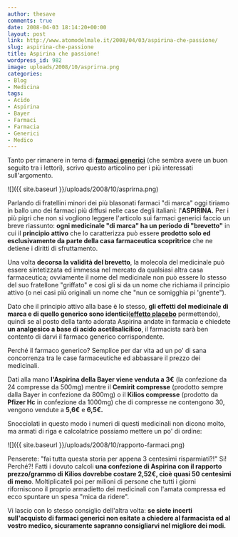 ```yaml
---
author: thesave
comments: true
date: 2008-04-03 18:14:20+00:00
layout: post
link: http://www.atomodelmale.it/2008/04/03/aspirina-che-passione/
slug: aspirina-che-passione
title: Aspirina che passione!
wordpress_id: 982
image: uploads/2008/10/asprirna.png
categories:
- Blog
- Medicina
tags:
- Acido
- Aspirina
- Bayer
- Farmaci
- Farmacia
- Generici
- Medico
---
```


Tanto per rimanere in tema di [**farmaci generici**](/2008/03/23/w-i-farmaci-approssimativi/) (che sembra avere un buon seguito tra i lettori), scrivo questo articolino per i più interessati sull'argomento.

![]({{ site.baseurl }}/uploads/2008/10/asprirna.png)

Parlando di fratellini minori dei più blasonati farmaci "di marca" oggi tiriamo in ballo uno dei farmaci più diffusi nelle case degli italiani: l'**ASPIRINA.** Per i più pigri che non si vogliono leggere l'articolo sui farmaci generici faccio un breve riassunto: **ogni medicinale "di marca" ha un periodo di "brevetto"** in cui il **principio attivo** che lo caratterizza può essere **prodotto solo ed esclusivamente da parte della casa farmaceutica scopritrice** che ne detiene i diritti di sfruttamento.

Una volta **decorsa la validità del brevetto**, la molecola del medicinale può essere sintetizzata ed immessa nel mercato da qualsiasi altra casa farmaceutica; ovviamente il nome del medicinale non può essere lo stesso del suo fratellone "griffato" e così gli si da un nome che richiama il principio attivo (o nei casi più originali un nome che "nun ce somigghia pi 'gnente").

Dato che il principio attivo alla base è lo stesso, **gli effetti  del medicinale di marca e di quello generico sono identici**(**[effetto placebo](http://it.wikipedia.org/wiki/Effetto_placebo)** permettendo), quindi se al posto della tanto adorata Aspirina andate in farmacia e chiedete **un analgesico a base di acido acetilsalicilico**, il farmacista sarà ben contento di darvi il farmaco generico corrispondente.

Perché il farmaco generico? Semplice per dar vita ad un po' di sana concorrenza tra le case farmaceutiche ed abbassare il prezzo dei medicinali.

Dati alla mano **l'Aspirina della Bayer viene venduta a 3€** (la confezione da 24 compresse da 500mg) mentre il **Cemirit compresse** (prodotto sempre dalla Bayer in confezione da 800mg) o il **Kilios compresse** (prodotto da **Pfizer Hc** in confezione da 1000mg) che di compresse ne contengono 30, vengono vendute a **5,6€** e **6,5€.**

Snocciolati in questo modo i numeri di questi medicinali non dicono molto, ma armati di riga e calcolatrice possiamo mettere un po' di ordine:

![]({{ site.baseurl }}/uploads/2008/10/rapporto-farmaci.png)

Penserete: "fai tutta questa storia per appena 3 centesimi risparmiati?!" Si! Perché?!
Fatti i dovuto calcoli **una confezione di Aspirina con il rapporto prezzo/grammo di Kilios dovrebbe costare 2,52€, cioè quasi 50 centesimi di meno**. Moltiplicateli poi per milioni di persone che tutti i giorni riforniscono il proprio armadietto dei medicinali con l'amata compressa ed ecco spuntare un spesa "mica da ridere".

Vi lascio con lo stesso consiglio dell'altra volta: **se siete incerti sull'acquisto di farmaci generici non esitate a chiedere al farmacista ed al vostro medico, sicuramente sapranno consigliarvi nel migliore dei modi.**

